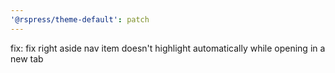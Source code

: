 ```yaml
---
'@rspress/theme-default': patch
---
```


fix: fix right aside nav item doesn't highlight automatically while opening in a new tab
